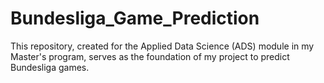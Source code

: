 # Bundesliga_Game_Prediction
This repository, created for the Applied Data Science (ADS) module in my Master's program, serves as the foundation of my project to predict Bundesliga games.
